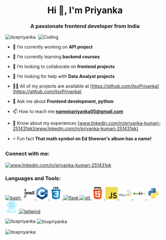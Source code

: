 <h1 align="center">Hi 👋, I'm Priyanka</h1>
<h3 align="center">A passionate frontend developer from India</h3>
<img align="right" alt="Coding" width="400" src="https://i.pinimg.com/originals/23/da/92/23da92aacaadd885740ef9f878a2f810.gif">

<p align="left"> <img src="https://komarev.com/ghpvc/?username=itsxpriyanka&label=Profile%20views&color=0e75b6&style=flat" alt="itsxpriyanka" /> </p>

- 🔭 I’m currently working on **API project**

- 🌱 I’m currently learning **backend courses**

- 👯 I’m looking to collaborate on **frontend projects**

- 🤝 I’m looking for help with **Data Analyst projects**

- 👨‍💻 All of my projects are available at [https://github.com/itsxPriyanka](https://github.com/itsxPriyanka)

- 💬 Ask me about **Frontend development, python**

- 📫 How to reach me **nameispriyanka05@gmail.com**

- 📄 Know about my experiences [www.linkedin.com/in/priyanka-kumari-251431pk](www.linkedin.com/in/priyanka-kumari-251431pk)

- ⚡ Fun fact **That math symbol on Ed Sheeran's album has a name!**

<h3 align="left">Connect with me:</h3>
<p align="left">
<a href="https://linkedin.com/in/www.linkedin.com/in/priyanka-kumari-251431pk" target="blank"><img align="center" src="https://raw.githubusercontent.com/rahuldkjain/github-profile-readme-generator/master/src/images/icons/Social/linked-in-alt.svg" alt="www.linkedin.com/in/priyanka-kumari-251431pk" height="30" width="40" /></a>
</p>

<h3 align="left">Languages and Tools:</h3>
<p align="left"> <a href="https://www.gnu.org/software/bash/" target="_blank" rel="noreferrer"> <img src="https://www.vectorlogo.zone/logos/gnu_bash/gnu_bash-icon.svg" alt="bash" width="40" height="40"/> </a> <a href="https://canvasjs.com" target="_blank" rel="noreferrer"> <img src="https://raw.githubusercontent.com/Hardik0307/Hardik0307/master/assets/canvasjs-charts.svg" alt="canvasjs" width="40" height="40"/> </a> <a href="https://www.w3schools.com/cpp/" target="_blank" rel="noreferrer"> <img src="https://raw.githubusercontent.com/devicons/devicon/master/icons/cplusplus/cplusplus-original.svg" alt="cplusplus" width="40" height="40"/> </a> <a href="https://www.w3schools.com/css/" target="_blank" rel="noreferrer"> <img src="https://raw.githubusercontent.com/devicons/devicon/master/icons/css3/css3-original-wordmark.svg" alt="css3" width="40" height="40"/> </a> <a href="https://flask.palletsprojects.com/" target="_blank" rel="noreferrer"> <img src="https://www.vectorlogo.zone/logos/pocoo_flask/pocoo_flask-icon.svg" alt="flask" width="40" height="40"/> </a> <a href="https://git-scm.com/" target="_blank" rel="noreferrer"> <img src="https://www.vectorlogo.zone/logos/git-scm/git-scm-icon.svg" alt="git" width="40" height="40"/> </a> <a href="https://www.w3.org/html/" target="_blank" rel="noreferrer"> <img src="https://raw.githubusercontent.com/devicons/devicon/master/icons/html5/html5-original-wordmark.svg" alt="html5" width="40" height="40"/> </a> <a href="https://developer.mozilla.org/en-US/docs/Web/JavaScript" target="_blank" rel="noreferrer"> <img src="https://raw.githubusercontent.com/devicons/devicon/master/icons/javascript/javascript-original.svg" alt="javascript" width="40" height="40"/> </a> <a href="https://www.mysql.com/" target="_blank" rel="noreferrer"> <img src="https://raw.githubusercontent.com/devicons/devicon/master/icons/mysql/mysql-original-wordmark.svg" alt="mysql" width="40" height="40"/> </a> <a href="https://nodejs.org" target="_blank" rel="noreferrer"> <img src="https://raw.githubusercontent.com/devicons/devicon/master/icons/nodejs/nodejs-original-wordmark.svg" alt="nodejs" width="40" height="40"/> </a> <a href="https://www.python.org" target="_blank" rel="noreferrer"> <img src="https://raw.githubusercontent.com/devicons/devicon/master/icons/python/python-original.svg" alt="python" width="40" height="40"/> </a> <a href="https://reactjs.org/" target="_blank" rel="noreferrer"> <img src="https://raw.githubusercontent.com/devicons/devicon/master/icons/react/react-original-wordmark.svg" alt="react" width="40" height="40"/> </a> <a href="https://tailwindcss.com/" target="_blank" rel="noreferrer"> <img src="https://www.vectorlogo.zone/logos/tailwindcss/tailwindcss-icon.svg" alt="tailwind" width="40" height="40"/> </a> </p>

<p><img align="left" src="https://github-readme-stats.vercel.app/api/top-langs?username=itsxpriyanka&show_icons=true&locale=en&layout=compact" alt="itsxpriyanka" /></p>

<p>&nbsp;<img align="center" src="https://github-readme-stats.vercel.app/api?username=itsxpriyanka&show_icons=true&locale=en" alt="itsxpriyanka" /></p>

<p><img align="center" src="https://github-readme-streak-stats.herokuapp.com/?user=itsxpriyanka&" alt="itsxpriyanka" /></p>
